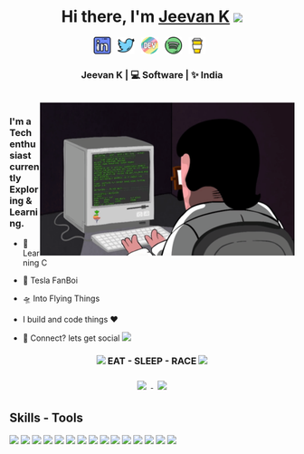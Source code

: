 <div align="center">
   <h1>Hi there, I'm <a href="https://">Jeevan K</a> <img src="https://media.giphy.com/media/hvRJCLFzcasrR4ia7z/giphy.gif" width="5px"> </h1>
</div>

<p align='center'>
   <a href="https://www.linkedin.com/in/jeevan-k-6aa7a616b/"><img height="30" src="https://github.com/G1-k/G1-k/blob/main/src/linkedin.png?raw=true"></a>&nbsp;&nbsp;
<a href="https://"><img height="30" src="https://github.com/G1-k/G1-k/blob/main/src/twitter.png?raw=true"></a>&nbsp;&nbsp;
<a href="https://dev.to/"><img height="30" src="https://github.com/G1-k/G1-k/blob/main/src/devto.png?raw=true"></a>&nbsp;&nbsp;
<a href="https://www.facebook.com/"><img height="30" src="https://github.com/G1-k/G1-k/blob/main/src/spotify.png?raw=true"></a>&nbsp;&nbsp;
 <a href="https://www.coffee.com/"><img height="30" src="https://github.com/G1-k/G1-k/blob/main/src/coffee.jpg?raw=true"></a>&nbsp;&nbsp;
 </p>


<div align="center">
<h3> Jeevan K | 💻 Software | ✨ India </h3>
</div>

<br />
<img align="right" height="270px" width="450px" alt="GIF" src="https://github.com/G1-k/G1-k/blob/main/src/programming.gif?raw=true" />
<p align="center">
  <h3> I'm a Tech enthusiast currently Exploring & Learning.</h3>
</p>

 - 🥀 Learning C
   
 - 🔭 Tesla FanBoi

 - 🛸 Into Flying Things 
 
 - I build and code things :heart:
 
 - 💬 Connect? lets get social [<img src="https://img.shields.io/badge/LinkedIn-0077B5?style=for-the-badge&logo=linkedin&logoColor=white" >](https://www.linkedin.com/in/jeevan-k-6aa7a616b/)

<div align="center">
<h3><img src="https://media.giphy.com/media/WUlplcMpOCEmTGBtBW/giphy.gif" width="30"> EAT - SLEEP - RACE  <img src="https://media.giphy.com/media/WUlplcMpOCEmTGBtBW/giphy.gif" width="30"></h3>
</div>
 

<!-- Github Stats -->
<p align="center" >

<a href="https://github.com/G1-k">
  <img align="center" style="margin:0.5rem" src="https://github-readme-stats.vercel.app/api/top-langs/?username=G1-k&hide=html,css&theme=radical" />
</a>


<a href="https://github.com/G1-k"> 
    <img  align="center" style="margin:0.5rem" src="https://github-readme-stats.vercel.app/api?username=G1-k&&show_icons=true&theme=radical"/>
</a>

</p>

## Skills - Tools 

![](https://img.shields.io/badge/Python-FFD43B?style=for-the-badge&logo=python&logoColor=blue)
![](https://img.shields.io/badge/C-00599C?style=for-the-badge&logo=c&logoColor=white)
![](https://img.shields.io/badge/C%2B%2B-00599C?style=for-the-badge&logo=c%2B%2B&logoColor=white)
![](https://img.shields.io/badge/Linux-FCC624?style=for-the-badge&logo=linux&logoColor=black)
![](https://img.shields.io/badge/GNU%20Bash-4EAA25?style=for-the-badge&logo=GNU%20Bash&logoColor=white)
![](https://img.shields.io/badge/Flutter-02569B?style=for-the-badge&logo=flutter&logoColor=white)
![](https://img.shields.io/badge/Dart-0175C2?style=for-the-badge&logo=dart&logoColor=white)
![](https://img.shields.io/badge/TensorFlow-FF6F00?style=for-the-badge&logo=tensorflow&logoColor=white)
![](https://img.shields.io/badge/OpenCV-27338e?style=for-the-badge&logo=OpenCV&logoColor=white)
![](https://img.shields.io/badge/Jupyter-F37626.svg?&style=for-the-badge&logo=Jupyter&logoColor=white)
![](https://img.shields.io/badge/Shell_Script-121011?style=for-the-badge&logo=gnu-bash&logoColor=white)
![](https://img.shields.io/badge/firebase-ffca28?style=for-the-badge&logo=firebase&logoColor=black)
![](https://img.shields.io/badge/Arduino-00979D?style=for-the-badge&logo=Arduino&logoColor=white)
![](https://img.shields.io/badge/Raspberry%20Pi-A22846?style=for-the-badge&logo=Raspberry%20Pi&logoColor=white)
![](https://img.shields.io/badge/ROS-E0EFEF?style=for-the-badge&logo=ROS&logoColor=black)

<br />






<!--
**G1-k/G1-k** is a ✨ _special_ ✨ repository because its `README.md` (this file) appears on your GitHub profile.

Here are some ideas to get you started:

- 🔭 I’m currently working on ...
- 🌱 I’m currently learning ...
- 👯 I’m looking to collaborate on ...
- 🤔 I’m looking for help with ...
- 💬 Ask me about ...
- 📫 How to reach me: ...
- 😄 Pronouns: ...
- ⚡ Fun fact: ...
-->
